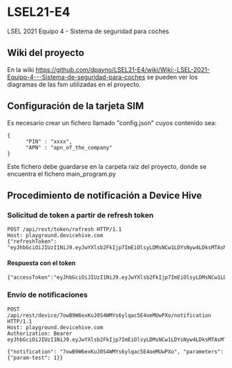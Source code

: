# LSEL21-E4
LSEL 2021 Equipo 4 - Sistema de seguridad para coches

## Wiki del proyecto

En la wiki https://github.com/dpayno/LSEL21-E4/wiki/Wiki:-LSEL-2021-Equipo-4---Sistema-de-seguridad-para-coches se pueden ver los diagramas de las fsm utilizadas en el proyecto. 


## Configuración de la tarjeta SIM
Es necesario crear un fichero llamado "config.json" cuyos contenido sea:


```
{
      "PIN" : "xxxx",
      "APN" : "apn_of_the_company"
}
```

Este fichero debe guardarse en la carpeta raiz del proyecto, donde se encuentra el fichero main_program.py

## Procedimiento de notificación a Device Hive

### Solicitud de token a partir de refresh token

```
POST /api/rest/token/refresh HTTP/1.1
Host: playground.devicehive.com
{"refreshToken": "eyJhbGciOiJIUzI1NiJ9.eyJwYXlsb2FkIjp7ImEiOlsyLDMsNCw1LDYsNyw4LDksMTAsMTEsMTIsMTUsMTYsMTddLCJlIjoxNjM4NjM3NjUyNDgzLCJ0IjowLCJ1Ijo4NTMwLCJuIjpbIjg0MzEiXSwiZHQiOlsiKiJdfX0.5RA3KAiwb99u1pFY7UUyWZhL3qqCFVz8C8uGw6ic123"}

```
#### Respuesta con el token

```
{"accessToken":"eyJhbGciOiJIUzI1NiJ9.eyJwYXlsb2FkIjp7ImEiOlsyLDMsNCw1LDYsNyw4LDksMTAsMTEsMTIsMTUsMTYsMTddLCJlIjoxNjIyOTIxMTg3MjE4LCJ0IjoxLCJ1Ijo4NTMwLCJuIjpbIjg0MzEiXSwiZHQiOlsiKiJdfX0.xxvrdBUadlbUgRKTxhjdVdpGYoI_lDe_y6EVkYwcuTs"}

```

### Envío de notificaciones

```
POST /api/rest/device/7owB9W6exKuJ0S4WMYs6ylqac5E4oeMUwPXo/notification HTTP/1.1
Host: playground.devicehive.com
Authorization: Bearer eyJhbGciOiJIUzI1NiJ9.eyJwYXlsb2FkIjp7ImEiOlsyLDMsNCw1LDYsNyw4LDksMTAsMTEsMTIsMTUsMTYsMTddLCJlIjoxNjIyOTIxMTg3MjE4LCJ0IjoxLCJ1Ijo4NTMwLCJuIjpbIjg0MzEiXSwiZHQiOlsiKiJdfX0.xxvrdBUadlbUgRKTxhjdVdpGYoI_lDe_y6EVkYwcuTs

{"notification": "7owB9W6exKuJ0S4WMYs6ylqac5E4oeMUwPXo", "parameters": {"param-test": 1}}

